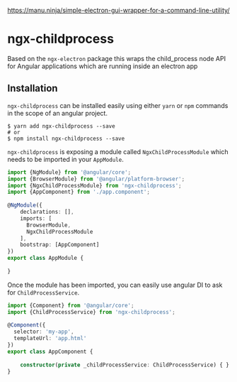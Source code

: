 https://manu.ninja/simple-electron-gui-wrapper-for-a-command-line-utility/

# ngx-childprocess

Based on the `ngx-electron` package this wraps the child_process node API for Angular applications which are running inside an electron app

## Installation

`ngx-childprocess` can be installed easily using either `yarn` or `npm` commands in the scope of an angular project.

```
$ yarn add ngx-childprocess --save
# or
$ npm install ngx-childprocess --save
```

`ngx-childprocess` is exposing a module called `NgxChildProcessModule` which needs to be imported in your `AppModule`.

``` typescript
import {NgModule} from '@angular/core';
import {BrowserModule} from '@angular/platform-browser';
import {NgxChildProcessModule} from 'ngx-childprocess';
import {AppComponent} from './app.component';
 
@NgModule({
    declarations: [],
    imports: [
      BrowserModule,
      NgxChildProcessModule
    ],
    bootstrap: [AppComponent]
})
export class AppModule {
 
}
```

Once the module has been imported, you can easily use angular DI to ask for `ChildProcessService`.

``` typescript
import {Component} from '@angular/core';
import {ChildProcessService} from 'ngx-childprocess';
 
@Component({
  selector: 'my-app',
  templateUrl: 'app.html'
})
export class AppComponent {
 
    constructor(private _childProcessService: ChildProcessService) { }
}
```
